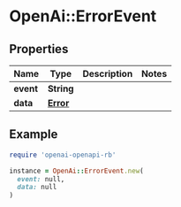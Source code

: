 # OpenAi::ErrorEvent

## Properties

| Name | Type | Description | Notes |
| ---- | ---- | ----------- | ----- |
| **event** | **String** |  |  |
| **data** | [**Error**](Error.md) |  |  |

## Example

```ruby
require 'openai-openapi-rb'

instance = OpenAi::ErrorEvent.new(
  event: null,
  data: null
)
```

